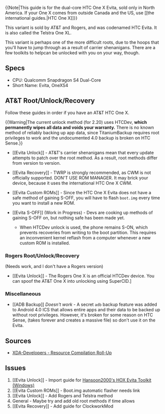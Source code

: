 {{Note|This guide is for the dual-core HTC One X Evita, sold only in North America. If your One X comes from outside Canada and the US, use [[the international guides.|HTC One X]]}}

This variant is sold by AT&T and Rogers, and was codenamed HTC Evita. It is also called the Telstra One XL. 

This variant is perhaps one of the more difficult roots, due to the hoops that you'll have to jump through as a result of carrier shenanigans. There are a few toolkits to helpcan be unlocked with  you on your way, though.

## Specs

* CPU: Qualcomm Snapdragon S4 Dual-Core
* Short Name: Evita, OneXS4

## AT&T Root/Unlock/Recovery

Follow these guides in order if you have an AT&T HTC One X.

{{Warning|The current unlock method (for 2.20) uses HTCDev, **which permanently wipes all data and voids your warranty.** There is no known method of reliably backing up app data, since TitaniumBackup requires root privileges to work and the undocumented 4.0 backup is broken on HTC Sense.}}

* [[Evita Unlock]] - AT&T's carrier shenanigans mean that every update attempts to patch over the root method. As a result, root methods differ from version to version.
* [[Evita Recovery]] - TWRP is strongly recommended, as CWM is not officially supported. DON'T USE ROM MANAGER. It may brick your device, because it uses the international HTC One X CWM.
* [[Evita Custom ROMs]] - Since the HTC One X Evita does not have a safe method of gaining S-OFF, you will have to flash `boot.img` every time you want to install a new ROM.

* [[Evita S-OFF]] (Work in Progress) - Devs are cooking up methods of gaining S-OFF on, but nothing safe has been made yet. 
  * When HTCDev unlock is used, the phone remains S-ON, which prevents recoveries from writing to the boot partition. This requires an inconvenient kernel reflash from a computer whenever a new custom ROM is installed.

### Rogers Root/Unlock/Recovery

(Needs work, and I don't have a Rogers version)

* [[Evita Unlock]] - The Rogers One X is an official HTCDev device. You can spoof the AT&T One X into unlocking using SuperCID.]

### Miscellaneous

* [[ADB Backup]] *Doesn't work* - A secret `adb` backup feature was added to Android 4.0 ICS that allows entire apps and their data to be backed up without root privileges. However, it's broken for some reason on HTC Sense, (takes forever and creates a massive file) so don't use it on the Evita.

## Sources

* [XDA-Developers - Resource Compilation Roll-Up](http://forum.xda-developers.com/showthread.php?t=1671237)

## Issues

1. [[Evita Unlock]] - Import guide for [Hansoon2000's HOX Evita Toolkit (Windows)](http://forum.xda-developers.com/showthread.php?t=1952426)
2. [[Evita Custom ROMs]] - Boot.img automatic flasher needs link
3. [[Evita Unlock]] - Add Rogers and Telstra method
4. General - Maybe try and add old root methods if time allows
5. [[Evita Recovery]] - Add guide for ClockworkMod